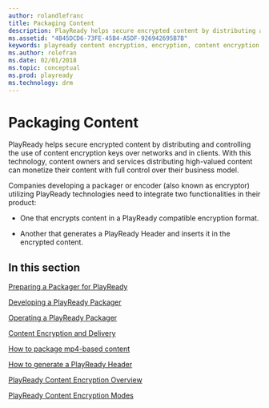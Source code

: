 ```yaml
---
author: rolandlefranc
title: Packaging Content
description: PlayReady helps secure encrypted content by distributing and controlling the use of content encryption keys over networks and in Clients.
ms.assetid: "4B45DCD6-73FE-45B4-A5DF-926942695B7B"
keywords: playready content encryption, encryption, content encryption
ms.author: rolefran
ms.date: 02/01/2018
ms.topic: conceptual
ms.prod: playready
ms.technology: drm
---
```



# Packaging Content

PlayReady helps secure encrypted content by distributing and controlling the use of content encryption keys over networks and in clients. With this technology, content owners and services distributing high-valued content can monetize their content with full control over their business model.

Companies developing a packager or encoder (also known as encryptor) utilizing PlayReady technologies need to integrate two functionalities in their product:

* One that encrypts content in a PlayReady compatible encryption format.

* Another that generates a PlayReady Header and inserts it in the encrypted content.

## In this section

[Preparing a Packager for PlayReady](preparing-a-packager-for-playready.md)

[Developing a PlayReady Packager](developing-a-packager.md)

[Operating a PlayReady Packager](operating-a-packager.md)

[Content Encryption and Delivery](content-encryption-and-delivery.md)

[How to package mp4-based content](how-to-package-mp4-based.md)

[How to generate a PlayReady Header](how-to-generate-playready-header.md)

[PlayReady Content Encryption Overview](content-encryption-overview.md)

[PlayReady Content Encryption Modes](content-encryption-modes.md)